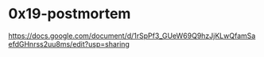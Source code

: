 # 0x19-postmortem

https://docs.google.com/document/d/1rSpPf3_GUeW69Q9hzJjKLwQfamSaefdGHnrss2uu8ms/edit?usp=sharing